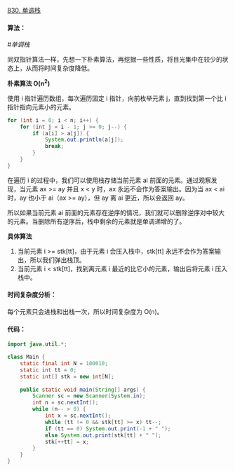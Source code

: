 [830. 单调栈](https://www.acwing.com/problem/content/832/)

#### 算法：

*#单调栈*

同双指针算法一样，先想一下朴素算法，再挖掘一些性质，将目光集中在较少的状态上，从而将时间复杂度降低。

**朴素算法 O(n<sup>2</sup>)**

使用 i 指针遍历数组，每次遍历固定 i 指针，向前枚举元素 j，直到找到第一个比 i 指针指向元素小的元素。

```java
for (int i = 0; i < n; i++) {
    for (int j = i - 1; j >= 0; j--) {
        if (a[i] > a[j]) {
            System.out.println(a[j]);
            break;
        }
    }
}
```

在遍历 i 的过程中，我们可以使用栈存储当前元素 ai 前面的元素。通过观察发现，当元素 ax >= ay 并且 x < y 时，ax 永远不会作为答案输出。因为当 ax < ai 时，ay 也小于 ai（ax >= ay），但 ay 离 ai 更近，所以会返回 ay。

所以如果当前元素 ai 前面的元素存在逆序的情况，我们就可以删除逆序对中较大的元素。当删除所有逆序后，栈中剩余的元素就是单调递增的了。

**具体算法**

1. 当前元素 i >= stk[tt]，由于元素 i 会压入栈中，stk[tt] 永远不会作为答案输出，所以我们弹出栈顶。
2. 当前元素 i < stk[tt]，找到离元素 i 最近的比它小的元素，输出后将元素 i 压入栈中。

#### 时间复杂度分析：

每个元素只会进栈和出栈一次，所以时间复杂度为 O(n)。

#### 代码：

```java
import java.util.*;

class Main {
    static final int N = 100010;
    static int tt = 0;
    static int[] stk = new int[N];
    
    public static void main(String[] args) {
        Scanner sc = new Scanner(System.in);
        int n = sc.nextInt();
        while (n-- > 0) {
            int x = sc.nextInt();
            while (tt != 0 && stk[tt] >= x) tt--;
            if (tt == 0) System.out.print(-1 + " ");
            else System.out.print(stk[tt] + " ");
            stk[++tt] = x;
        }
    }
}
```

